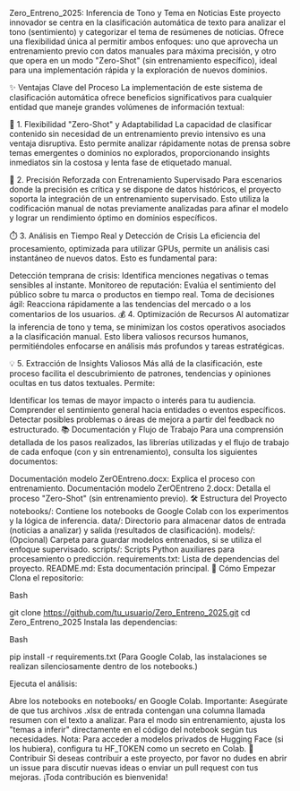 Zero_Entreno_2025: Inferencia de Tono y Tema en Noticias
Este proyecto innovador se centra en la clasificación automática de texto para analizar el tono (sentimiento) y categorizar el tema de resúmenes de noticias. Ofrece una flexibilidad única al permitir ambos enfoques: uno que aprovecha un entrenamiento previo con datos manuales para máxima precisión, y otro que opera en un modo "Zero-Shot" (sin entrenamiento específico), ideal para una implementación rápida y la exploración de nuevos dominios.

✨ Ventajas Clave del Proceso
La implementación de este sistema de clasificación automática ofrece beneficios significativos para cualquier entidad que maneje grandes volúmenes de información textual:

🚀 1. Flexibilidad "Zero-Shot" y Adaptabilidad
La capacidad de clasificar contenido sin necesidad de un entrenamiento previo intensivo es una ventaja disruptiva. Esto permite analizar rápidamente notas de prensa sobre temas emergentes o dominios no explorados, proporcionando insights inmediatos sin la costosa y lenta fase de etiquetado manual.

🎯 2. Precisión Reforzada con Entrenamiento Supervisado
Para escenarios donde la precisión es crítica y se dispone de datos históricos, el proyecto soporta la integración de un entrenamiento supervisado. Esto utiliza la codificación manual de notas previamente analizadas para afinar el modelo y lograr un rendimiento óptimo en dominios específicos.

⏱️ 3. Análisis en Tiempo Real y Detección de Crisis
La eficiencia del procesamiento, optimizada para utilizar GPUs, permite un análisis casi instantáneo de nuevos datos. Esto es fundamental para:

Detección temprana de crisis: Identifica menciones negativas o temas sensibles al instante.
Monitoreo de reputación: Evalúa el sentimiento del público sobre tu marca o productos en tiempo real.
Toma de decisiones ágil: Reacciona rápidamente a las tendencias del mercado o a los comentarios de los usuarios.
💰 4. Optimización de Recursos
Al automatizar la inferencia de tono y tema, se minimizan los costos operativos asociados a la clasificación manual. Esto libera valiosos recursos humanos, permitiéndoles enfocarse en análisis más profundos y tareas estratégicas.

💡 5. Extracción de Insights Valiosos
Más allá de la clasificación, este proceso facilita el descubrimiento de patrones, tendencias y opiniones ocultas en tus datos textuales. Permite:

Identificar los temas de mayor impacto o interés para tu audiencia.
Comprender el sentimiento general hacia entidades o eventos específicos.
Detectar posibles problemas o áreas de mejora a partir del feedback no estructurado.
📚 Documentación y Flujo de Trabajo
Para una comprensión detallada de los pasos realizados, las librerías utilizadas y el flujo de trabajo de cada enfoque (con y sin entrenamiento), consulta los siguientes documentos:

Documentación modelo ZerOEntreno.docx: Explica el proceso con entrenamiento.
Documentación modelo ZerOEntreno 2.docx: Detalla el proceso "Zero-Shot" (sin entrenamiento previo).
🛠️ Estructura del Proyecto
notebooks/: Contiene los notebooks de Google Colab con los experimentos y la lógica de inferencia.
data/: Directorio para almacenar datos de entrada (noticias a analizar) y salida (resultados de clasificación).
models/: (Opcional) Carpeta para guardar modelos entrenados, si se utiliza el enfoque supervisado.
scripts/: Scripts Python auxiliares para procesamiento o predicción.
requirements.txt: Lista de dependencias del proyecto.
README.md: Esta documentación principal.
🚀 Cómo Empezar
Clona el repositorio:

Bash

git clone https://github.com/tu_usuario/Zero_Entreno_2025.git
cd Zero_Entreno_2025
Instala las dependencias:

Bash

pip install -r requirements.txt
(Para Google Colab, las instalaciones se realizan silenciosamente dentro de los notebooks.)

Ejecuta el análisis:

Abre los notebooks en notebooks/ en Google Colab.
Importante: Asegúrate de que tus archivos .xlsx de entrada contengan una columna llamada resumen con el texto a analizar.
Para el modo sin entrenamiento, ajusta los "temas a inferir" directamente en el código del notebook según tus necesidades.
Nota: Para acceder a modelos privados de Hugging Face (si los hubiera), configura tu HF_TOKEN como un secreto en Colab.
🤝 Contribuir
Si deseas contribuir a este proyecto, por favor no dudes en abrir un issue para discutir nuevas ideas o enviar un pull request con tus mejoras. ¡Toda contribución es bienvenida!
